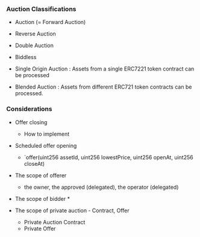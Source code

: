 ### Auction Classifications

* Auction (= Forward Auction)
* Reverse Auction
* Double Auction
* Biddless 


* Single Origin Auction : Assets from a single ERC7221 token contract can be processed
* Blended Auction : Assets from different ERC721 token contracts can be processed.





### Considerations

* Offer closing 
    * How to implement
    
* Scheduled offer opening
    * `offer(uint256 assetId, uint256 lowestPrice, uint256 openAt, uint256 closeAt)
    
* The scope of offerer
    * the owner, the approved (delegated), the operator (delegated)
 
* The scope of bidder
    * 
 

* The scope of private auction - Contract, Offer
    * Private Auction Contract
    * Private Offer
    
    

